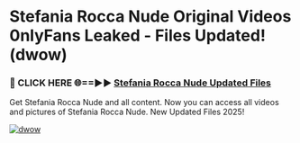 # Stefania Rocca Nude Original Videos 0nlyFans Leaked - Files Updated! (dwow)

<h3>🔴 CLICK HERE 🌐==►► <a href="https://tinyurl.com/yc6ubb5a" rel="nofollow">Stefania Rocca Nude Updated Files</a></h3>

Get Stefania Rocca Nude and all content. Now you can access all videos and pictures of Stefania Rocca Nude. New Updated Files 2025!

[![dwow](https://i.imgur.com/7eu0CRL.gif)](https://tinyurl.com/yc6ubb5a)
